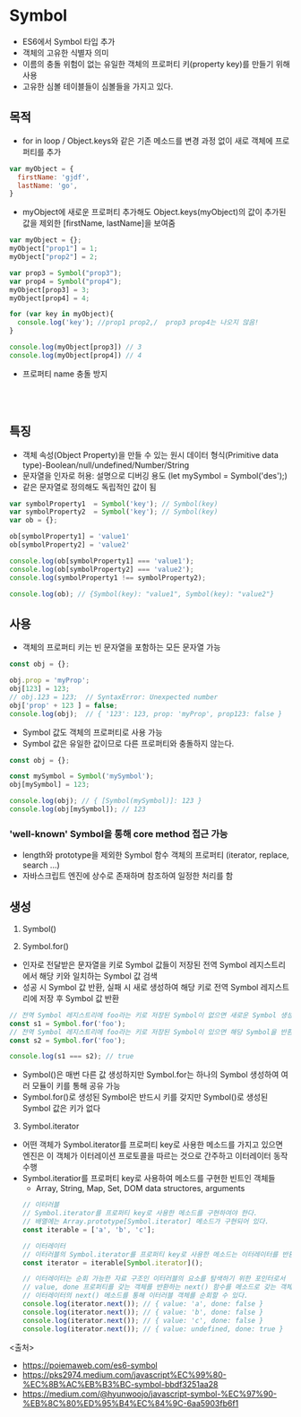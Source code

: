 # Symbol
- ES6에서 Symbol 타입 추가
- 객체의 고유한 식별자 의미
- 이름의 충돌 위험이 없는 유일한 객체의 프로퍼티 키(property key)를 만들기 위해 사용
- 고유한 심볼 테이블들이 심볼들을 가지고 있다.


## 목적
- for in loop / Object.keys와 같은 기존 메소드를 변경 과정 없이 새로 객체에 프로퍼티를 추가

```javascript
var myObject = {
  firstName: 'gjdf',
  lastName: 'go',
}
```
  - myObject에 새로운 프로퍼티 추가해도 Object.keys(myObject)의 값이 추가된 값을 제외한 [firstName, lastName]을 보여줌

```javascript
var myObject = {};
myObject["prop1"] = 1;
myObject["prop2"] = 2;

var prop3 = Symbol("prop3");
var prop4 = Symbol("prop4");
myObject[prop3] = 3;
myObject[prop4] = 4;

for (var key in myObject){
  console.log('key'); //prop1 prop2,/  prop3 prop4는 나오지 않음!
}

console.log(myObject[prop3]) // 3
console.log(myObject[prop4]) // 4
```

- 프로퍼티 name 충돌 방지

<br><br>

## 특징
- 객체 속성(Object Property)을 만들 수 있는 원시 데이터 형식(Primitive data type)-Boolean/null/undefined/Number/String
- 문자열을 인자로 허용: 설명으로 디버깅 용도 (let mySymbol = Symbol('des');)
- 같은 문자열로 정의해도 독립적인 값이 됨

```javascript
var symbolProperty1  = Symbol('key'); // Symbol(key)
var symbolProperty2  = Symbol('key'); // Symbol(key)
var ob = {};

ob[symbolProperty1] = 'value1'
ob[symbolProperty2] = 'value2'

console.log(ob[symbolProperty1] === 'value1');
console.log(ob[symbolProperty2] === 'value2');
console.log(symbolProperty1 !== symbolProperty2);

console.log(ob); // {Symbol(key): "value1", Symbol(key): "value2"}
```

## 사용
- 객체의 프로퍼티 키는 빈 문자열을 포함하는 모든 문자열 가능
```javascript
const obj = {};

obj.prop = 'myProp'; 
obj[123] = 123;
// obj.123 = 123;  // SyntaxError: Unexpected number
obj['prop' + 123 ] = false;
console.log(obj);  // { '123': 123, prop: 'myProp', prop123: false }
```

- Symbol 값도 객체의 프로퍼티로 사용 가능
- Symbol 값은 유일한 값이므로 다른 프로퍼티와 충돌하지 않는다.
```javascript
const obj = {};

const mySymbol = Symbol('mySymbol');
obj[mySymbol] = 123;

console.log(obj); // { [Symbol(mySymbol)]: 123 }
console.log(obj[mySymbol]); // 123
```
### 'well-known' Symbol을 통해 core method 접근 가능
- length와 prototype을 제외한 Symbol 함수 객체의 프로퍼티 (iterator, replace, search ...)
- 자바스크립트 엔진에 상수로 존재하며 참조하여 일정한 처리를 함


## 생성
1. Symbol()

2. Symbol.for()
- 인자로 전달받은 문자열을 키로 Symbol 값들이 저장된 전역 Symbol 레지스트리에서 해당 키와 일치하는 Symbol 값 검색
- 성공 시 Symbol 값 반환, 실패 시 새로 생성하여 해당 키로 전역 Symbol 레지스트리에 저장 후 Symbol 값 반환
```javascript
// 전역 Symbol 레지스트리에 foo라는 키로 저장된 Symbol이 없으면 새로운 Symbol 생성
const s1 = Symbol.for('foo');
// 전역 Symbol 레지스트리에 foo라는 키로 저장된 Symbol이 있으면 해당 Symbol을 반환
const s2 = Symbol.for('foo');

console.log(s1 === s2); // true
```

- Symbol()은 매번 다른 값 생성하지만 Symbol.for는 하나의 Symbol 생성하여 여러 모듈이 키를 통해 공유 가능
- Symbol.for()로 생성된 Symbol은 반드시 키를 갖지만 Symbol()로 생성된 Symbol 값은 키가 없다

3. Symbol.iterator
- 어떤 객체가 Symbol.iterator를 프로퍼티 key로 사용한 메소드를 가지고 있으면 엔진은 이 객체가 이터레이션 프로토콜을 따르는 것으로 간주하고 이터레이터 동작 수행
- Symbol.iteratior를 프로퍼티 key로 사용하여 메소드를 구현한 빈트인 객체들
  - Array, String, Map, Set, DOM data structores, arguments
  ```javascript
  // 이터러블
  // Symbol.iterator를 프로퍼티 key로 사용한 메소드를 구현하여야 한다.
  // 배열에는 Array.prototype[Symbol.iterator] 메소드가 구현되어 있다.
  const iterable = ['a', 'b', 'c'];

  // 이터레이터
  // 이터러블의 Symbol.iterator를 프로퍼티 key로 사용한 메소드는 이터레이터를 반환한다.
  const iterator = iterable[Symbol.iterator]();

  // 이터레이터는 순회 가능한 자료 구조인 이터러블의 요소를 탐색하기 위한 포인터로서 
  // value, done 프로퍼티를 갖는 객체를 반환하는 next() 함수를 메소드로 갖는 객체이다. 
  // 이터레이터의 next() 메소드를 통해 이터러블 객체를 순회할 수 있다.
  console.log(iterator.next()); // { value: 'a', done: false }
  console.log(iterator.next()); // { value: 'b', done: false }
  console.log(iterator.next()); // { value: 'c', done: false }
  console.log(iterator.next()); // { value: undefined, done: true }
  ```


<출처>
- https://poiemaweb.com/es6-symbol
- https://pks2974.medium.com/javascript%EC%99%80-%EC%8B%AC%EB%B3%BC-symbol-bbdf3251aa28
- https://medium.com/@hyunwoojo/javascript-symbol-%EC%97%90-%EB%8C%80%ED%95%B4%EC%84%9C-6aa5903fb6f1

